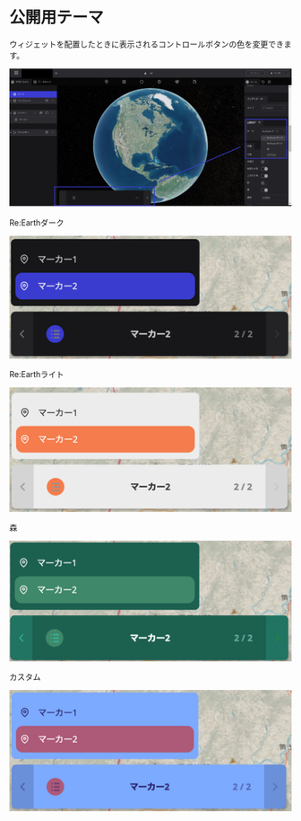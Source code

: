 # 公開用テーマ

ウィジェットを配置したときに表示されるコントロールボタンの色を変更できます。

![Group 90.png](%E5%85%AC%E9%96%8B%E7%94%A8%E3%83%86%E3%83%BC%E3%83%9E%20f6e3df74e8214956b6bdeb0f262cb552/Group_90.png)

Re:Earthダーク

![Untitled](%E5%85%AC%E9%96%8B%E7%94%A8%E3%83%86%E3%83%BC%E3%83%9E%20f6e3df74e8214956b6bdeb0f262cb552/Untitled.png)

Re:Earthライト

![Untitled](%E5%85%AC%E9%96%8B%E7%94%A8%E3%83%86%E3%83%BC%E3%83%9E%20f6e3df74e8214956b6bdeb0f262cb552/Untitled%201.png)

森

![Untitled](%E5%85%AC%E9%96%8B%E7%94%A8%E3%83%86%E3%83%BC%E3%83%9E%20f6e3df74e8214956b6bdeb0f262cb552/Untitled%202.png)

カスタム

![Untitled](%E5%85%AC%E9%96%8B%E7%94%A8%E3%83%86%E3%83%BC%E3%83%9E%20f6e3df74e8214956b6bdeb0f262cb552/Untitled%203.png)
    

